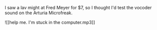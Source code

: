 I saw a lav might at Fred Meyer for $7, so I thought I'd test the vocoder sound on the Arturia Microfreak. 

![[help me. I'm stuck in the computer.mp3]]
